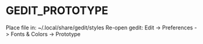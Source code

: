 # GEDIT_PROTOTYPE
Place file in: ~/.local/share/gedit/styles
Re-open gedit: Edit -> Preferences -> Fonts & Colors -> Prototype
